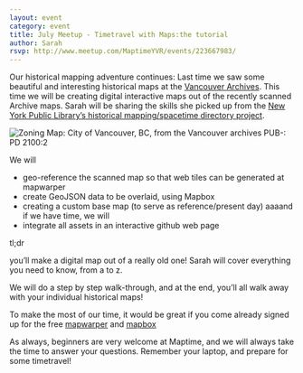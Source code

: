 ```yaml
---
layout: event
category: event
title: July Meetup - Timetravel with Maps:the tutorial
author: Sarah
rsvp: http://www.meetup.com/MaptimeYVR/events/223667983/
---
```


Our historical mapping adventure continues: Last time we saw some beautiful and interesting historical maps at the [Vancouver Archives](http://www.vancouverarchives.ca/). This time we will be creating digital interactive maps out of the recently scanned Archive maps. Sarah will be sharing the skills she picked up from the [New York Public Library’s historical mapping/spacetime directory project](http://spacetime.nypl.org/).

![Zoning Map: City of Vancouver, BC, from the Vancouver archives PUB-: PD 2100:2](http://maptime.io/vancouver/img/oldvan.png)

We will

- geo-reference the scanned map so that web tiles can be generated at mapwarper
- create GeoJSON data to be overlaid, using Mapbox
- creating a custom base map (to serve as reference/present day)
aaaand if we have time, we will
- integrate all assets in an interactive github web page

tl;dr

you’ll make a digital map out of a really old one! Sarah will cover everything you need to know, from a to z.

We will do a step by step walk-through, and at the end, you’ll all walk away with your individual historical maps!

To make the most of our time, it would be great if you come already signed up for the free [mapwarper](mapwarper.net) and [mapbox](mapbox.com)

As always, beginners are very welcome at Maptime, and we will always take the time to answer your questions. Remember your laptop, and prepare for some timetravel!
